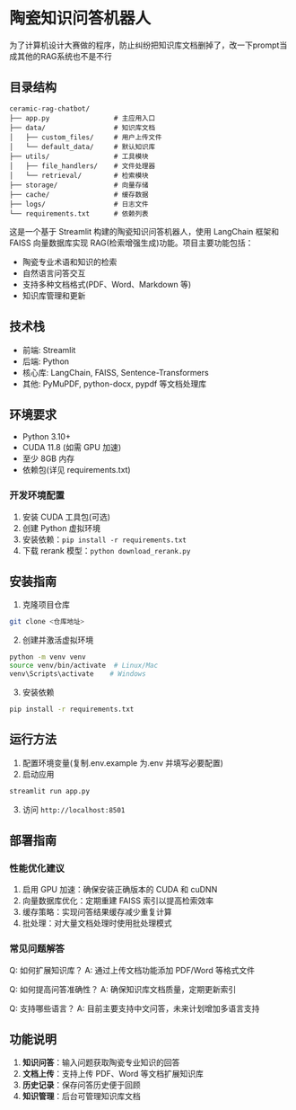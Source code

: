 # 陶瓷知识问答机器人

为了计算机设计大赛做的程序，防止纠纷把知识库文档删掉了，改一下prompt当成其他的RAG系统也不是不行

## 目录结构

```
ceramic-rag-chatbot/
├── app.py                # 主应用入口
├── data/                 # 知识库文档
│   ├── custom_files/     # 用户上传文件
│   └── default_data/     # 默认知识库
├── utils/                # 工具模块
│   ├── file_handlers/    # 文件处理器
│   └── retrieval/        # 检索模块
├── storage/              # 向量存储
├── cache/                # 缓存数据
├── logs/                 # 日志文件
└── requirements.txt      # 依赖列表
```

这是一个基于 Streamlit 构建的陶瓷知识问答机器人，使用 LangChain 框架和 FAISS 向量数据库实现 RAG(检索增强生成)功能。项目主要功能包括：

- 陶瓷专业术语和知识的检索
- 自然语言问答交互
- 支持多种文档格式(PDF、Word、Markdown 等)
- 知识库管理和更新

## 技术栈

- 前端: Streamlit
- 后端: Python
- 核心库: LangChain, FAISS, Sentence-Transformers
- 其他: PyMuPDF, python-docx, pypdf 等文档处理库

## 环境要求

- Python 3.10+
- CUDA 11.8 (如需 GPU 加速)
- 至少 8GB 内存
- 依赖包(详见 requirements.txt)

### 开发环境配置

1. 安装 CUDA 工具包(可选)
2. 创建 Python 虚拟环境
3. 安装依赖：`pip install -r requirements.txt`
4. 下载 rerank 模型：`python download_rerank.py`

## 安装指南

1. 克隆项目仓库

```bash
git clone <仓库地址>
```

2. 创建并激活虚拟环境

```bash
python -m venv venv
source venv/bin/activate  # Linux/Mac
venv\Scripts\activate    # Windows
```

3. 安装依赖

```bash
pip install -r requirements.txt
```

## 运行方法

1. 配置环境变量(复制.env.example 为.env 并填写必要配置)
2. 启动应用

```bash
streamlit run app.py
```

3. 访问 `http://localhost:8501`

## 部署指南

### 性能优化建议

1. 启用 GPU 加速：确保安装正确版本的 CUDA 和 cuDNN
2. 向量数据库优化：定期重建 FAISS 索引以提高检索效率
3. 缓存策略：实现问答结果缓存减少重复计算
4. 批处理：对大量文档处理时使用批处理模式

### 常见问题解答

Q: 如何扩展知识库？
A: 通过上传文档功能添加 PDF/Word 等格式文件

Q: 如何提高问答准确性？
A: 确保知识库文档质量，定期更新索引

Q: 支持哪些语言？
A: 目前主要支持中文问答，未来计划增加多语言支持



## 功能说明

1. **知识问答**：输入问题获取陶瓷专业知识的回答
2. **文档上传**：支持上传 PDF、Word 等文档扩展知识库
3. **历史记录**：保存问答历史便于回顾
4. **知识管理**：后台可管理知识库文档


